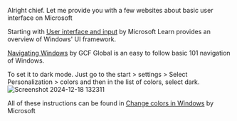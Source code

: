 Alright chief. Let me provide you with a few websites about basic user interface on Microsoft

Starting with [User interface and input](https://learn.microsoft.com/en-us/windows/apps/develop/user-interface?tabs=winui-3) by Microsoft Learn provides an overview of Windows' UI framework.

[Navigating Windows](https://edu.gcfglobal.org/en/windowsbasics/navigating-windows/1/) by GCF Global is an easy to follow basic 101 navigation of Windows.

To set it to dark mode. Just go to the start > settings > Select Personalization > colors and then in the list of colors, select dark. 
![Screenshot 2024-12-18 132311](https://github.com/user-attachments/assets/ae3bdf32-d5b2-456a-bb4c-d3bf383460a2)

All of these instructions can be found in [Change colors in Windows](https://support.microsoft.com/en-us/windows/change-colors-in-windows-d26ef4d6-819a-581c-1581-493cfcc005fe#:~:text=in%20Dark%20mode-,Select%20Start%20%3E%20Settings,Select%20Personalization%20%3E%20Colors.&text=In%20the%20list%20for%20Choose%20your%20mode%2C%20select%20Dark.) by Microsoft

